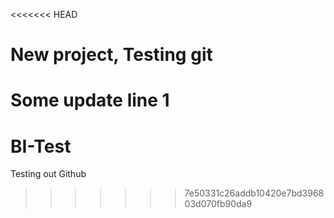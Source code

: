 <<<<<<< HEAD
# New project, Testing git

Some update line 1
=======
# BI-Test
Testing out Github
>>>>>>> 7e50331c26addb10420e7bd396803d070fb90da9

